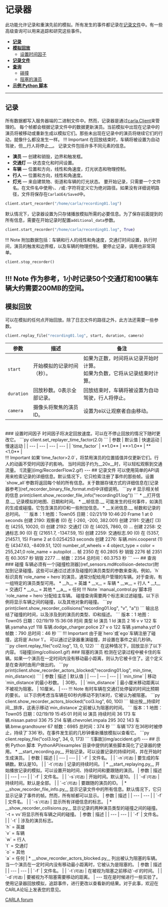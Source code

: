 # 记录器
此功能允许记录和重演先前的模拟。所有发生的事件都记录在[记录文件](ref_recorder_binary_file_format.md)中。有一些高级查询可以用来追踪和研究这些事件。
*   [__记录__](#记录)
*   [__模拟回放__](#模拟回放)
    *   [设置时间因子](#设置时间因子)
*   [__记录文件__](#记录文件)
*   [__查询__](#查询)
    *   [碰撞](#碰撞)
    *   [阻塞的演员](#阻塞的演员)
*   [__示例 Python 脚本__](#示例-python-脚本)
---
## 记录
所有数据都写入服务器端的二进制文件中。然而，记录器是通过[carla.Client](python_api.md#carla.Client)来管理的。
每个帧都会根据记录文件中的数据更新演员。当前模拟中出现在记录中的演员将被移动或重新生成以模拟它们。那些未出现在记录中的演员将继续它们的行动，就像什么都没发生一样。
!!! Important
    在回放结束时，车辆将被设置为自动驾驶，但__行人将停止__。
记录文件包括许多不同元素的信息。
*   __演员__ — 创建和销毁，边界和触发框。
*   __交通灯__ — 状态变化和时间设置。
*   __车辆__ — 位置和方向，线性和角速度，灯光状态和物理控制。
*   __行人__ — 位置和方向，线性和角速度。
*   __灯光__ — 来自建筑物、街道和车辆的灯光状态。
要开始记录，只需要一个文件名。在文件名中使用`\`、`/`或`:`字符将定义它为绝对路径。如果没有详细说明路径，文件将保存在`CarlaUE4/Saved`中。
```py
client.start_recorder("/home/carla/recording01.log")
```
默认情况下，记录器设置为只存储播放模拟所需的必要信息。为了保存前面提到的所有信息，需要在开始记录时配置`additional_data`参数。
```py
client.start_recorder("/home/carla/recording01.log", True)
```
!!! Note
    附加数据包括：车辆和行人的线性和角速度，交通灯时间设置，执行时间，演员的触发和边界框，以及车辆的物理控制。
要停止记录，调用也非常简单。
```py
client.stop_recorder()
```
!!! Note
    作为参考，1小时记录50个交通灯和100辆车辆大约需要200MB的空间。
---
## 模拟回放
可以在模拟的任何点开始回放。除了日志文件的路径之外，此方法还需要一些参数。
```py
client.replay_file("recording01.log", start, duration, camera)
```
| 参数 | 描述 | 备注 |
| --- | --- | --- |
| `start` | 开始模拟的记录时间（秒）。 | 如果为正数，时间将从记录开始时计算。 <br> 如果为负数，它将从记录结束时计算。 |
| `duration` | 回放秒数。0表示全部记录。 | 回放结束时，车辆将被设置为自动驾驶，行人将停止。 |
| `camera` | 摄像头将聚焦的演员ID。 | 设置为`0`以让观察者自由移动。 |
<br>
### 设置时间因子
时间因子将决定回放速度。可以在不停止回放的情况下随时更改它。
```py
client.set_replayer_time_factor(2.0)
```
| 参数 | 默认值 | 快速运动 | 慢速运动 |
| --- | --- | --- | --- |
| `time_factor` | **1.0** | **>1.0** | **<1.0** |
<br>
!!! Important
    如果`time_factor>2.0`，将禁用演员的位置插值并仅更新它们。行人的动画不受时间因子的影响。
当时间因子约为__20x__时，可以轻松观察到交通流量。
![流量](img/RecorderFlow2.gif)
---
## 记录文件
可以使用简单的API调用来检索记录的详细信息。默认情况下，它只检索注册了事件的那些帧。设置`show_all`参数将返回每个帧的所有信息。关于数据存储方式的详细信息在[记录器参考](ref_recorder_binary_file_format.md)中详细说明。
```py
# 显示相关帧的信息
print(client.show_recorder_file_info("recording01.log"))
``` 
* __打开信息.__ 记录模拟的地图、日期和时间。
* __帧信息.__ 可能发生的任何事件，如演员的生成或碰撞。它包含演员的ID和一些附加信息。
* __关闭信息.__ 帧数和记录的总时间。
```
版本：1
地图：Town05
日期：02/21/19 10:46:20
Frame 1 at 0 seconds
 创建 2190: 观察者 (0) 在 (-260, -200, 382.001)
 创建 2191: 交通灯 (3) 在 (4255, 10020, 0)
 创建 2192: 交通灯 (3) 在 (4025, 7860, 0)
 ...
 创建 2258: 交通标志.90 (0) 在 (21651.7, -1347.59, 15)
 创建 2259: 交通标志.90 (0) 在 (5357, 21457.1, 15)
Frame 2 at 0.0254253 seconds
 创建 2276: 车辆.mini.cooperst (1) 在 (4347.63, -8409.51, 120)
  number_of_wheels = 4
  object_type =
  color = 255,241,0
  role_name = autopilot
... 
帧 2350 在 60.2805 秒
 销毁 2276
帧 2351 在 60.3057 秒
 销毁 2277
...
帧数：2354
总时间：60.3753 秒
```
---
## 查询
### 碰撞
车辆必须有一个[碰撞检测器](ref_sensors.md#collision-detector)附加到记录碰撞。这些可以通过过滤涉及碰撞的演员类型的参数来查询。例如，`h`标识具有`role_name = hero`的演员，通常分配给用户管理的车辆。对于查询，有一组特定的演员类型可用。
* __h__ = 英雄  
* __v__ = 车辆  
* __w__ = 行人  
* __t__ = 交通灯  
* __o__ = 其他  
* __a__ = 任何  
!!! Note
    `manual_control.py`脚本将`role_name = hero`分配给主车辆。
碰撞查询需要两个标志来过滤碰撞。以下示例将显示车辆之间的碰撞，以及其他对象的碰撞。
```py
print(client.show_recorder_collisions("recording01.log", "v", "a"))
```
输出总结了碰撞的时间，以及涉及到的演员的类型、ID和描述。
```
版本：1
地图：Town05
日期：02/19/19 15:36:08
    时间  类型     Id 演员 1                                 Id 演员 2
      16   v v     122 车辆.yamaha.yzf                     118 车辆.dodge_charger.police
      27   v o     122 车辆.yamaha.yzf                       0
帧数：790
总时间：46 秒
```
!!! Important
    由于是`hero`或`ego`车辆注册了碰撞，这将是`Actor 1`。
可以通过记录器重演碰撞，并设置在事件之前几秒钟。
```py
client.replay_file("col2.log", 13, 0, 122)
```
在这种情况下，回放显示了以下内容。
![碰撞](img/collision1.gif)
### 阻塞的演员
检测在记录过程中被卡住的车辆。如果一个演员在一定时间内没有移动最小距离，则认为它被卡住了。这个定义是在查询时由用户做出的。
```py
print(client.show_recorder_actors_blocked("recording01.log", min_time, min_distance))
```
| 参数 | 描述 | 默认值 |
| --- | --- | --- |
| `min_time` | 移动`min_distance`的最小秒数。 | 30秒。 |
| `min_distance` | 最小厘米移动距离以不被视为阻塞。 | 10厘米。 |
---
!!! Note
    有时车辆在交通灯处停留的时间比预期的要长。
以下示例考虑当车辆在60秒内移动不到1米时，它被认为被阻塞。
```py
client.show_recorder_actors_blocked("col3.log", 60, 100)
```
输出按__持续时间__排序，这表示移动`min_distance`之前被认为阻塞的时间。
```
版本：1
地图：Town05
日期：02/19/19 15:45:01
    时间     Id 演员                                 持续时间
      36    173 车辆.nissan.patrol                      336
      75    214 车辆.chevrolet.impala                   295
     302    143 车辆.bmw.grandtourer                     67
帧数：6985
总时间：374 秒
```
车辆`173`在36秒时被停止，持续了`336`秒。在事件发生前的几秒钟重新播放模拟以查看它。
```py
client.replay_file("col3.log", 34, 0, 173)
```
![事故](img/accident.gif)
---
## 示例 Python 脚本
`PythonAPI/examples`目录中提供的某些脚本简化了记录器的使用。
* __start_recording.py__ 开始记录。可以设置记录的持续时间，并在开始时生成演员。
| 参数 | 描述 |
| --- | --- |
| `-f` | 文件名。 |
| `-n`<small>(可选)</small> | 要生成的车辆数。默认是10。 |
| `-t`<small>(可选)</small> | 记录的持续时间。 |
* __start_replaying.py__ 开始播放记录的模拟。可以设置开始时间、持续时间和要跟随的演员。
| 参数 | 描述 |
| --- | --- |
| `-f` | 文件名。 |
| `-s`<small>(可选)</small> | 开始时间。默认是10。 |
| `-d`<small>(可选)</small> | 持续时间。默认是全部。 |
| `-c`<small>(可选)</small> | 要跟随的演员的ID。 |
* __show_recorder_file_info.py__ 显示记录文件中的所有信息。默认情况下，它只显示记录了事件的帧。然而，所有帧都可以显示。
| 参数 | 描述 |
| --- | --- |
| `-f` | 文件名。 |
| `-s`<small>(可选)</small> | 显示所有详细信息的标志。 |
* __show_recorder_collisions.py__ 显示记录的两种演员类型的碰撞之间的碰撞。`-t = vv`将显示所有车辆之间的碰撞。
| 参数 | 描述 |
| --- | --- |
| `-f` | 文件名。 |
| `-t` | 涉及的演员标志。<br>`h` = 英雄 <br> `v` = 车辆 <br> `w` = 行人 <br> `t` = 交通灯 <br>`o` = 其他 <br>`a` = 任何 |
* __show_recorder_actors_blocked.py__ 列出被认为阻塞的车辆。当一个演员在一定时间内没有移动最小距离时，它被认为是阻塞的。
| 参数 | 描述 |
| --- | --- |
| `-f` | 文件名。 |
| `-t`<small>(可选)</small> | 在被视为阻塞之前移动`-d`的时间。 |
| `-d`<small>(可选)</small> | 要被视为不阻塞需要移动的距离。 |
---
现在是时候进行一些实验了。使用记录器回放模拟，追踪事件，进行更改以查看新的结果。对于此事，欢迎在CARLA论坛上发表您的意见。

<div class="build-buttons">
<p>
<a href="https://github.com/carla-simulator/carla/discussions/" target="_blank" class="btn btn-neutral" title="Go to the CARLA forum">
CARLA forum</a>
</p>
</div>
